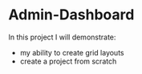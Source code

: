 # Admin-Dashboard

In this project I will demonstrate:

- my ability to create grid layouts
- create a project from scratch 